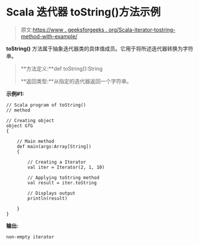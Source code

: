 # Scala 迭代器 toString()方法示例

> 原文:[https://www . geeksforgeeks . org/Scala-iterator-tostring-method-with-example/](https://www.geeksforgeeks.org/scala-iterator-tostring-method-with-example/)

**toString()** 方法属于抽象迭代器类的具体值成员。它用于将所述迭代器转换为字符串。

> **方法定义:**def toString():String
> 
> **返回类型:**从指定的迭代器返回一个字符串。

**示例#1:**

```
// Scala program of toString()
// method

// Creating object
object GfG
{ 

    // Main method
    def main(args:Array[String])
    {

        // Creating a Iterator 
        val iter = Iterator(2, 1, 10)

        // Applying toString method 
        val result = iter.toString

        // Displays output
        println(result)

    }
}
```

**输出:**

```
non-empty iterator

```